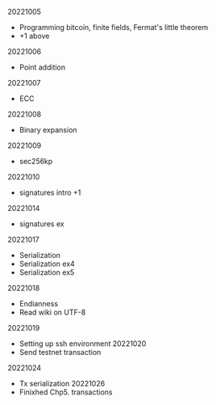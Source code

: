 20221005
- Programming bitcoin, finite fields, Fermat's little theorem
- +1 above

20221006
- Point addition

20221007
- ECC

20221008
- Binary expansion

20221009
- sec256kp

20221010
- signatures intro
+1

20221014
- signatures ex

20221017
- Serialization
- Serialization ex4
- Serialization ex5

20221018
- Endianness
- Read wiki on UTF-8

20221019
- Setting up ssh environment
20221020
- Send testnet transaction

20221024
- Tx serialization
20221026
- Finixhed Chp5. transactions
